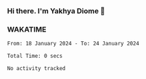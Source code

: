 ### Hi there. I'm Yakhya Diome 👋

### WAKATIME
<!--START_SECTION:waka-->

```txt
From: 18 January 2024 - To: 24 January 2024

Total Time: 0 secs

No activity tracked
```

<!--END_SECTION:waka-->
